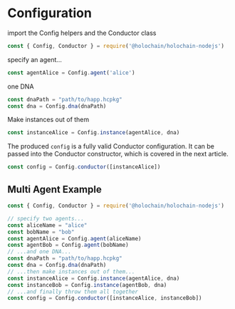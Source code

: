 # Configuration

import the Config helpers and the Conductor class
```javascript
const { Config, Conductor } = require('@holochain/holochain-nodejs')
```

specify an agent...
```javascript
const agentAlice = Config.agent('alice')
```

one DNA
```javascript
const dnaPath = "path/to/happ.hcpkg"
const dna = Config.dna(dnaPath)
```

Make instances out of them
```javascript
const instanceAlice = Config.instance(agentAlice, dna)
```

The produced `config` is a fully valid Conductor configuration. It can be passed into the Conductor constructor, which is covered in the next article.
```javascript
const config = Config.conductor([instanceAlice])
```


## Multi Agent Example

```javascript
const { Config, Conductor } = require('@holochain/holochain-nodejs')

// specify two agents...
const aliceName = "alice"
const bobName = "bob"
const agentAlice = Config.agent(aliceName)
const agentBob = Config.agent(bobName)
// ...and one DNA...
const dnaPath = "path/to/happ.hcpkg"
const dna = Config.dna(dnaPath)
// ...then make instances out of them...
const instanceAlice = Config.instance(agentAlice, dna)
const instanceBob = Config.instance(agentBob, dna)
// ...and finally throw them all together 
const config = Config.conductor([instanceAlice, instanceBob])
```